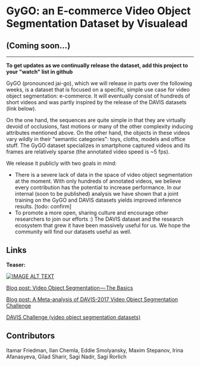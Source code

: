 # GyGO: an E-commerce Video Object Segmentation Dataset by Visualead
## (Coming soon...)

---

**To get updates as we continually release the dataset, add this project to your "watch" list in github**

GyGO (pronounced jai-go), which we will release in parts over the following weeks, is a dataset that is focused on a specific, simple use case for video object segmentation: e-commerce. 
It will eventually consist of hundreds of short videos and was partly inspired by the release of the DAVIS datasets (link below).

On the one hand, the sequences are quite simple in that they are virtually devoid of occlusions, fast motions or many of the other complexity inducing attributes mentioned above. 
On the other hand, the objects in these videos vary wildly in their "semantic categories": toys, cloths, models and office stuff.
The GyGO dataset specializes in smartphone captured videos and its frames are relatively sparse (the annotated video speed is ~5 fps).

We release it publicly with two goals in mind:
- There is a severe lack of data in the space of video object segmentation at the moment. 
With only hundreds of annotated videos, we believe every contribution has the potential to increase performance. 
In our internal (soon to be published) analysis we have shown that a joint training on the GyGO and DAVIS datasets yields improved inference results. [todo: confirm]
- To promote a more open, sharing culture and encourage other researchers to join our efforts :) The DAVIS dataset and the research ecosystem that grew it have been massively useful for us. We hope the community will find our datasets useful as well.

## Links
**Teaser:** 

[![IMAGE ALT TEXT](http://img.youtube.com/vi/4RQff9bfJsk/0.jpg)](http://www.youtube.com/watch?v=4RQff9bfJsk "GyGO E-commerce Video Object Segmentation Dataset Teaser")

[Blog post: Video Object Segmentation — The Basics](https://medium.com/@eddiesmo/video-object-segmentation-the-basics-758e77321914)

[Blog post: A Meta-analysis of DAVIS-2017 Video Object Segmentation Challenge](https://medium.com/@eddiesmo/a-meta-analysis-of-davis-2017-video-object-segmentation-challenge-c438790b3b56)


[DAVIS Challenge (video object segmentation datasets)](http://davischallenge.org/)

## Contributors
Itamar Friedman, 
Ilan Chemla, 
Eddie Smolyansky,
Maxim Stepanov, 
Irina Afanasyeva, 
Gilad Sharir, 
Sagi Nadir, 
Sagi Rorlich